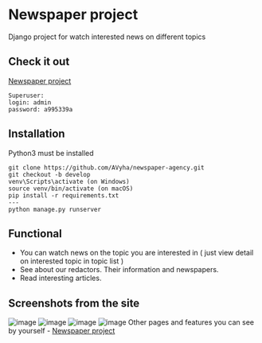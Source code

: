 [//]: # (![Logo]&#40;https://i0.wp.com/alcts.ala.org/news/wp-content/uploads/2018/05/alcts-news-favicon.png =250x250&#41;)

# Newspaper project


Django project for watch interested news on different topics

## Check it out

[Newspaper project](https://newspapers.onrender.com/)
```
Superuser:
login: admin
password: a995339a
```


## Installation

Python3 must be installed

```shell
git clone https://github.com/AVyha/newspaper-agency.git
git checkout -b develop
venv\Scripts\activate (on Windows)
source venv/bin/activate (on macOS)
pip install -r requirements.txt
---
python manage.py runserver
```

## Functional

- You can watch news on the topic you are interested in ( just view detail on interested topic in topic list )
- See about our redactors. Their information and newspapers.
- Read interesting articles.

## Screenshots from the site

![image](https://user-images.githubusercontent.com/80789163/204873997-c7eb5272-2d76-47df-9501-2e20ee68954d.png)
![image](https://user-images.githubusercontent.com/80789163/204874183-35f46ef5-525b-455a-96fb-e8ab8d2d4caa.png)
![image](https://user-images.githubusercontent.com/80789163/204874217-1b26f62a-76fd-470d-9de1-946cc1f5a3cc.png)
![image](https://user-images.githubusercontent.com/80789163/204874265-2a19d2fe-a445-4306-84fc-e52c02510a8d.png)
Other pages and features you can see by yourself - [Newspaper project](https://newspapers.onrender.com/)



